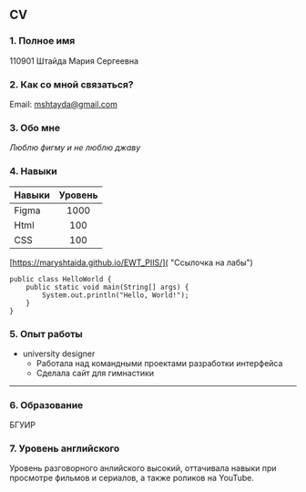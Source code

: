
## CV

### 1. Полное имя
110901 Штайда Мария Сергеевна

### 2. Как со мной связаться?
Email: mshtayda@gmail.com

### 3. Обо мне
*Люблю фигму и не люблю джаву*


### 4. Навыки
Навыки     | Уровень 
-----------|:-------: 
Figma      |   1000
Html       |   100 
CSS        |   100

[https://maryshtaida.github.io/EWT_PIIS/]( "Ссылочка на лабы")

```
public class HelloWorld {
    public static void main(String[] args) {
        System.out.println("Hello, World!");
    }
}
```

### 5. Опыт работы
* university designer
  + Работала над командными проектами разработки интерфейса
  + Сделала сайт для гимнастики

---

### 6. Образование
БГУИР


### 7. Уровень английского
Уровень разговорного анлийского высокий, оттачивала навыки при просмотре фильмов и сериалов, а также роликов на YouTube.
